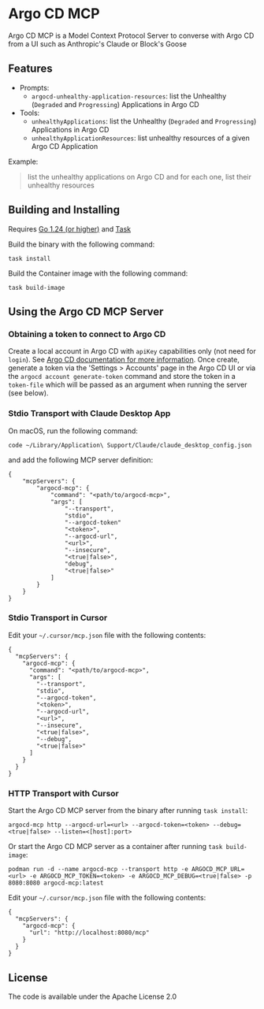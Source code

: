 # Argo CD MCP

Argo CD MCP is a Model Context Protocol Server to converse with Argo CD from a UI such as Anthropic's Claude or Block's Goose

## Features

- Prompts:
  - `argocd-unhealthy-application-resources`: list the Unhealthy (`Degraded` and `Progressing`) Applications in Argo CD
- Tools:
  - `unhealthyApplications`: list the Unhealthy (`Degraded` and `Progressing`) Applications in Argo CD
  - `unhealthyApplicationResources`: list unhealthy resources of a given Argo CD Application

Example:

> list the unhealthy applications on Argo CD and for each one, list their unhealthy resources


## Building and Installing

Requires [Go 1.24 (or higher)](https://go.dev/doc/install) and [Task](https://taskfile.dev/)

Build the binary with the following command:
```
task install
```

Build the Container image with the following command:
```
task build-image
```


## Using the Argo CD MCP Server

### Obtaining a token to connect to Argo CD

Create a local account in Argo CD with `apiKey` capabilities only (not need for `login`). See [Argo CD documentation for more information](https://argo-cd.readthedocs.io/en/stable/operator-manual/user-management/). 
Once create, generate a token via the 'Settings > Accounts' page in the Argo CD UI or via the `argocd account generate-token` command and store the token in a `token-file` which will be passed as an argument when running the server (see below).

### Stdio Transport with Claude Desktop App

On macOS, run the following command:

```
code ~/Library/Application\ Support/Claude/claude_desktop_config.json
```

and add the following MCP server definition:
```
{
    "mcpServers": {
        "argocd-mcp": {
            "command": "<path/to/argocd-mcp>",
            "args": [
                "--transport",
                "stdio",
                "--argocd-token"
                "<token>",
                "--argocd-url",
                "<url>",
                "--insecure",
                "<true|false>",
                "debug",
                "<true|false>"
            ]
        }
    }
}
```

### Stdio Transport in Cursor

Edit your `~/.cursor/mcp.json` file with the following contents:

```
{
  "mcpServers": {
    "argocd-mcp": {
      "command": "<path/to/argocd-mcp>",
      "args": [
        "--transport",
        "stdio",
        "--argocd-token",
        "<token>",
        "--argocd-url",
        "<url>",
        "--insecure",
        "<true|false>",
        "--debug",
        "<true|false>"
      ]
    }
  }
}
```

### HTTP Transport with Cursor

Start the Argo CD MCP server from the binary after running `task install`:

```
argocd-mcp http --argocd-url=<url> --argocd-token=<token> --debug=<true|false> --listen=<[host]:port>
```

Or start the Argo CD MCP server as a container after running `task build-image`:

```
podman run -d --name argocd-mcp --transport http -e ARGOCD_MCP_URL=<url> -e ARGOCD_MCP_TOKEN=<token> -e ARGOCD_MCP_DEBUG=<true|false> -p 8080:8080 argocd-mcp:latest
```

Edit your `~/.cursor/mcp.json` file with the following contents:

```
{
  "mcpServers": {
    "argocd-mcp": {
      "url": "http://localhost:8080/mcp"
    }
  }
}
```

## License

The code is available under the Apache License 2.0
